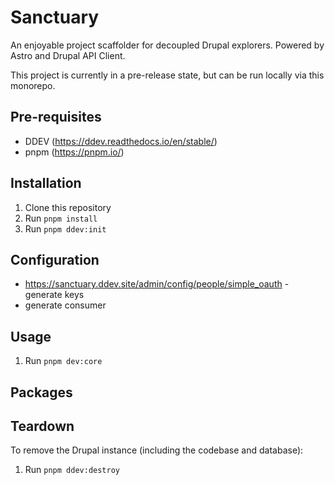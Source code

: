 # Sanctuary

An enjoyable project scaffolder for decoupled Drupal explorers. Powered by Astro
and Drupal API Client.

This project is currently in a pre-release state, but can be run locally via this
monorepo.

## Pre-requisites

- DDEV (https://ddev.readthedocs.io/en/stable/)
- pnpm (https://pnpm.io/)

## Installation

1. Clone this repository
2. Run `pnpm install`
3. Run `pnpm ddev:init`

## Configuration

- https://sanctuary.ddev.site/admin/config/people/simple_oauth - generate keys
- generate consumer

## Usage

1. Run `pnpm dev:core`

## Packages

## Teardown

To remove the Drupal instance (including the codebase and database):

1. Run `pnpm ddev:destroy`
